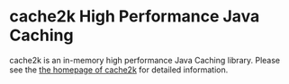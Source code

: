 # cache2k High Performance Java Caching

cache2k is an in-memory high performance Java Caching library. Please see the
[the homepage of cache2k](http://cache2k.org) for detailed information.
